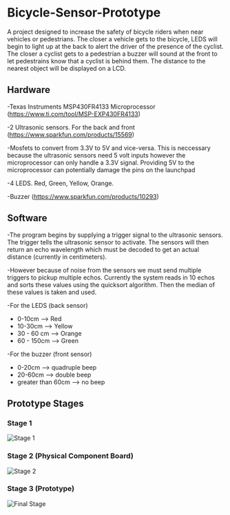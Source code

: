 # Bicycle-Sensor-Prototype

A project designed to increase the safety of bicycle riders when near vehicles or pedestrians. The closer a vehicle gets to the bicycle, LEDS will begin to light up at the back to alert the driver of the presence of the cyclist. The closer a cyclist gets to a pedestrian a buzzer will sound at the front to let pedestrains know that a cyclist is behind them. The distance to the nearest object will be displayed on a LCD.

## Hardware
-Texas Instruments MSP430FR4133 Microprocessor (https://www.ti.com/tool/MSP-EXP430FR4133)

-2 Ultrasonic sensors. For the back and front (https://www.sparkfun.com/products/15569)

-Mosfets to convert from 3.3V to 5V and vice-versa. This is neccessary because the ultrasonic sensors need 5 volt inputs however the microprocessor can only handle a 3.3V signal. Providing 5V to the microprocessor can potentially damage the pins on the launchpad

-4 LEDS. Red, Green, Yellow, Orange.

-Buzzer (https://www.sparkfun.com/products/10293)

## Software

-The program begins by supplying a trigger signal to the ultrasonic sensors. The trigger tells the ultrasonic sensor to activate. The sensors will then return an echo wavelength which must be decoded to get an actual distance (currently in centimeters). 

-However because of noise from the sensors we must send multiple triggers to pickup multiple echos. Currently the system reads in 10 echos and sorts these values using the quicksort algorithm. Then the median of these values is taken and used.

-For the LEDS (back sensor)
  - 0-10cm --> Red
  - 10-30cm --> Yellow
  - 30 - 60 cm --> Orange
  - 60 - 150cm --> Green

-For the buzzer (front sensor)
  - 0-20cm --> quadruple beep
  - 20-60cm --> double beep
  - greater than 60cm --> no beep
  
  ## Prototype Stages
### Stage 1
  ![Stage 1](https://github.com/AikamBoparai/Bicycle-Sensor-Prototype/blob/master/images/Stage1.png)

### Stage 2 (Physical Component Board)  
  ![Stage 2](https://github.com/AikamBoparai/Bicycle-Sensor-Prototype/blob/master/images/Stage2.png)

### Stage 3 (Prototype)  
  ![Final Stage](https://github.com/AikamBoparai/Bicycle-Sensor-Prototype/blob/master/images/FinalStage.jpeg)
  

